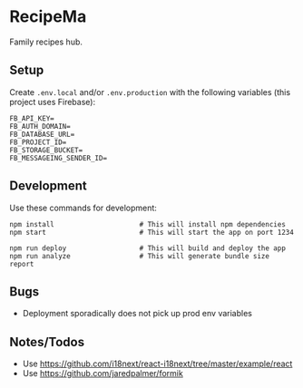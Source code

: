 # RecipeMa

Family recipes hub.

## Setup

Create `.env.local` and/or `.env.production` with the following variables (this project uses Firebase):

```
FB_API_KEY=
FB_AUTH_DOMAIN=
FB_DATABASE_URL=
FB_PROJECT_ID=
FB_STORAGE_BUCKET=
FB_MESSAGEING_SENDER_ID=
```

## Development

Use these commands for development:

```
npm install                     # This will install npm dependencies
npm start                       # This will start the app on port 1234

npm run deploy                  # This will build and deploy the app
npm run analyze                 # This will generate bundle size report
```

## Bugs

* Deployment sporadically does not pick up prod env variables

## Notes/Todos

* Use https://github.com/i18next/react-i18next/tree/master/example/react
* Use https://github.com/jaredpalmer/formik
